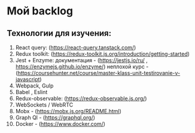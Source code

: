 # Мой backlog

## Технологии для изучения:

1. React query: (https://react-query.tanstack.com/)
2. Redux toolkit: (https://redux-toolkit.js.org/introduction/getting-started)
3. Jest + Enzyme:
   документация - (https://jestjs.io/ru/ , https://enzymejs.github.io/enzyme/)
   неплохой курс - (https://coursehunter.net/course/master-klass-unit-testirovanie-v-javascript)
4. Webpack, Gulp
5. Babel , Eslint
6. Redux-observable: (https://redux-observable.js.org/)
7. WebSockets / WebRTC
8. Mobx - (https://mobx.js.org/README.html)
9. Graph Ql - (https://graphql.org/)
10. Docker - (https://www.docker.com/)
